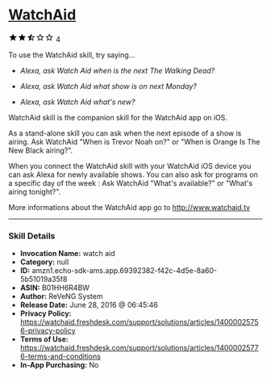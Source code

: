 # [WatchAid](http://alexa.amazon.com/#skills/amzn1.echo-sdk-ams.app.69392382-f42c-4d5e-8a60-5b51019a35f8)
![2.9 stars](../../images/ic_star_black_18dp_1x.png)![2.9 stars](../../images/ic_star_black_18dp_1x.png)![2.9 stars](../../images/ic_star_half_black_18dp_1x.png)![2.9 stars](../../images/ic_star_border_black_18dp_1x.png)![2.9 stars](../../images/ic_star_border_black_18dp_1x.png) 4

To use the WatchAid skill, try saying...

* *Alexa, ask Watch Aid when is the next The Walking Dead?*

* *Alexa, ask Watch Aid what show is on next Monday?*

* *Alexa, ask Watch Aid what's new?*

WatchAid skill is the companion skill for the WatchAid app on iOS.

As a stand-alone skill you can ask when the next episode of a show is airing. Ask WatchAid "When is Trevor Noah on?" or "When is Orange Is The New Black airing?".

When you connect the WatchAid skill with your WatchAid iOS device you can ask Alexa for newly available shows. You can also ask for programs on a specific day of the week : Ask WatchAid "What's available?" or "What's airing tonight?".

More informations about the WatchAid app go to http://www.watchaid.tv

***

### Skill Details

* **Invocation Name:** watch aid
* **Category:** null
* **ID:** amzn1.echo-sdk-ams.app.69392382-f42c-4d5e-8a60-5b51019a35f8
* **ASIN:** B01HH6R4BW
* **Author:** ReVeNG System
* **Release Date:** June 28, 2016 @ 06:45:46
* **Privacy Policy:** https://watchaid.freshdesk.com/support/solutions/articles/14000025756-privacy-policy
* **Terms of Use:** https://watchaid.freshdesk.com/support/solutions/articles/14000025776-terms-and-conditions
* **In-App Purchasing:** No
